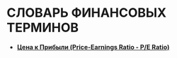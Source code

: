 # СЛОВАРЬ ФИНАНСОВЫХ ТЕРМИНОВ

- **[Цена к Прибыли (Price-Earnings Ratio - P/E Ratio)](/dictionary/terms/peratio.md)**
